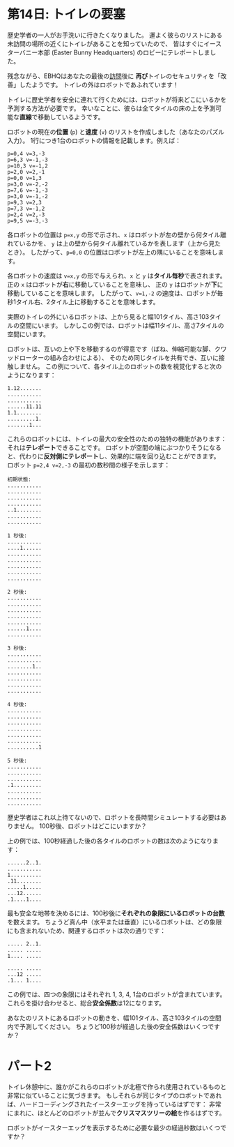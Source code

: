 # 第14日: トイレの要塞

歴史学者の一人がお手洗いに行きたくなりました。
運よく彼らのリストにある未訪問の場所の近くにトイレがあることを知っていたので、
皆はすぐにイースターバニー本部 (Easter Bunny Headquarters) のロビーにテレポートしました。

残念ながら、EBHQはあなたの最後の[訪問](../../2016/day2/quiz.md)後に
**再び**トイレのセキュリティを「改善」したようです。
トイレの外はロボットであふれています！

トイレに歴史学者を安全に連れて行くためには、ロボットが将来どこにいるかを予測する方法が必要です。
幸いなことに、彼らは全てタイルの床の上を予測可能な**直線**で移動しているようです。

ロボットの現在の**位置** (`p`) と**速度** (`v`) のリストを作成しました（あなたのパズル入力）。
1行につき1台のロボットの情報を記載します。例えば：

```
p=0,4 v=3,-3
p=6,3 v=-1,-3
p=10,3 v=-1,2
p=2,0 v=2,-1
p=0,0 v=1,3
p=3,0 v=-2,-2
p=7,6 v=-1,-3
p=3,0 v=-1,-2
p=9,3 v=2,3
p=7,3 v=-1,2
p=2,4 v=2,-3
p=9,5 v=-3,-3
```

各ロボットの位置は `p=x,y` の形で示され、`x` はロボットが左の壁から何タイル離れているかを、
`y` は上の壁から何タイル離れているかを表します（上から見たとき）。
したがって、`p=0,0` の位置はロボットが左上の隅にいることを意味します。

各ロボットの速度は `v=x,y` の形で与えられ、`x` と `y` は**タイル毎秒**で表されます。
正の `x` はロボットが**右**に移動していることを意味し、
正の `y` はロボットが**下**に移動していることを意味します。
したがって、`v=1,-2` の速度は、ロボットが毎秒1タイル右、2タイル上に移動することを意味します。

実際のトイレの外にいるロボットは、上から見ると幅101タイル、高さ103タイルの空間にいます。
しかしこの例では、ロボットは幅11タイル、高さ7タイルの空間にいます。

ロボットは、互いの上や下を移動するのが得意です（ばね、伸縮可能な脚、クワッドローターの組み合わせによる）、
そのため同じタイルを共有でき、互いに接触しません。
この例について、各タイル上のロボットの数を視覚化すると次のようになります：

```
1.12.......
...........
...........
......11.11
1.1........
.........1.
.......1...
```

これらのロボットには、トイレの最大の安全性のための独特の機能があります：それは**テレポート**できることです。
ロボットが空間の端にぶつかりそうになると、代わりに**反対側にテレポート**し、効果的に端を回り込むことができます。
ロボット `p=2,4 v=2,-3` の最初の数秒間の様子を示します：

```
初期状態:
...........
...........
...........
...........
..1........
...........
...........

1 秒後:
...........
....1......
...........
...........
...........
...........
...........

2 秒後:
...........
...........
...........
...........
...........
......1....
...........

3 秒後:
...........
...........
........1..
...........
...........
...........
...........

4 秒後:
...........
...........
...........
...........
...........
...........
..........1

5 秒後:
...........
...........
...........
.1.........
...........
...........
...........
```

歴史学者はこれ以上待てないので、ロボットを長時間シミュレートする必要はありません。
100秒後、ロボットはどこにいますか？

上の例では、100秒経過した後の各タイルのロボットの数は次のようになります：

```
......2..1.
...........
1..........
.11........
.....1.....
...12......
.1....1....
```

最も安全な地帯を決めるには、100秒後に**それぞれの象限にいるロボットの台数**を数えます。
ちょうど真ん中（水平または垂直）にいるロボットは、どの象限にも含まれないため、関連するロボットは次の通りです：

```
..... 2..1.
..... .....
1.... .....
           
..... .....
...12 .....
.1... 1....
```

この例では、四つの象限にはそれぞれ 1, 3, 4, 1台のロボットが含まれています。
これらを掛け合わせると、総合**安全係数**は12になります。

あなたのリストにあるロボットの動きを、幅101タイル、高さ103タイルの空間内で予測してください。
ちょうど100秒が経過した後の安全係数はいくつですか？

# パート2

トイレ休憩中に、誰かがこれらのロボットが北極で作られ使用されているものと非常に似ていることに気づきます。
もしそれらが同じタイプのロボットであれば、ハードコーディングされたイースターエッグを持っているはずです：
非常にまれに、ほとんどのロボットが並んで**クリスマスツリーの絵**を作るはずです。

ロボットがイースターエッグを表示するために必要な最少の経過秒数はいくつですか？

